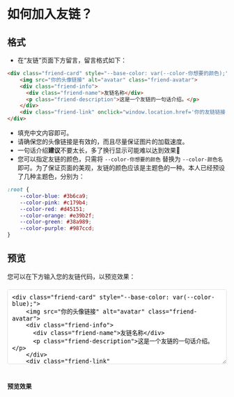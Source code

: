 # 如何加入友链？

## 格式

- 在“友链”页面下方留言，留言格式如下：

```html
<div class="friend-card" style="--base-color: var(--color-你想要的颜色);">
    <img src="你的头像链接" alt="avatar" class="friend-avatar">
    <div class="friend-info">
      <div class="friend-name">友链名称</div>
      <p class="friend-description">这是一个友链的一句话介绍。</p>
    </div>
    <div class="friend-link" onclick="window.location.href='你的友链链接'"></div>
</div>
```

- 填充中文内容即可。
- 请确保您的头像链接是有效的，而且尽量保证图片的加载速度。
- 一句话介绍**建议**不要太长，多了换行显示可能难以达到效果🥺
- 您可以指定友链的颜色，只需将 `--color-你想要的颜色` 替换为 `--color-颜色名` 即可。为了保证页面的美观，友链的颜色应该是主题色的一种。本人已经预设了几种主题色，分别为：

```css
:root {
    --color-blue: #3b6ca9;
    --color-pink: #c179b4;
    --color-red: #d45151;
    --color-orange: #e39b2f;
    --color-green: #38a989;
    --color-purple: #987ccd;
}
```

## 预览

您可以在下方输入您的友链代码，以预览效果：

<div class="friend-preview-container">
  <textarea id="friendLinkCode" rows="10" class="preview-input">
<div class="friend-card" style="--base-color: var(--color-blue);">
    <img src="你的头像链接" alt="avatar" class="friend-avatar">
    <div class="friend-info">
      <div class="friend-name">友链名称</div>
      <p class="friend-description">这是一个友链的一句话介绍。</p>
    </div>
    <div class="friend-link" onclick="window.location.href='你的友链链接'"></div>
</div></textarea>
  <div class="preview-area">
    <b>预览效果</b>
    <div id="previewContent" class="friends-container"></div>
  </div>
</div>

<script>
document.getElementById('friendLinkCode').addEventListener('input', function() {
  const previewContent = document.getElementById('previewContent');
  // 显示两个相同的卡片
  previewContent.innerHTML = this.value + this.value;
});

// 页面加载时触发一次预览
window.addEventListener('load', function() {
  const event = new Event('input');
  document.getElementById('friendLinkCode').dispatchEvent(event);
});
</script>

<style>
.friend-preview-container {
  display: flex;
  flex-direction: column;
  gap: 20px;
  margin: 20px 0;
}

.preview-input {
  width: 100%;
  padding: 10px;
  border: 1px solid #ddd;
  border-radius: 4px;
  font-family: monospace;
}

.preview-area {
  padding: 20px 0;
}
</style>